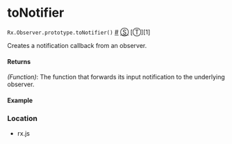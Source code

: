 # toNotifier

`Rx.Observer.prototype.toNotifier()`
<a href="#rxobserverprototypetonotifier">#</a> [&#x24C8;](https://github.com/Reactive-Extensions/RxJS/blob/master/rx.js#L2862-L2872 "View in source") [&#x24C9;][1]

Creates a notification callback from an observer.

#### Returns
*(Function)*: The function that forwards its input notification to the underlying observer.

#### Example

[](http://jsbin.com/cugigu/1/embed?js,console)

### Location

- rx.js